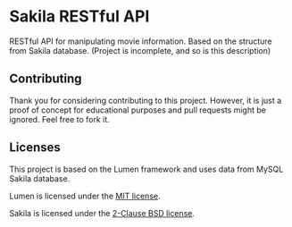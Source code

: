 # Sakila RESTful API

RESTful API for manipulating movie information. Based on the structure from Sakila database. (Project is incomplete, and so is this description)

## Contributing

Thank you for considering contributing to this project. 
However, it is just a proof of concept for educational purposes and pull requests might be ignored. 
Feel free to fork it.

## Licenses

This project is based on the Lumen framework and uses data from MySQL Sakila database.

Lumen is licensed under the [MIT license](https://opensource.org/licenses/MIT).

Sakila is licensed under the [2-Clause BSD license](https://opensource.org/licenses/BSD-2-Clause).
